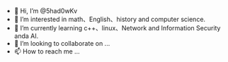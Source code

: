 - 👋 Hi, I’m @5had0wKv
- 👀 I’m interested in math、English、history and computer science.
- 🌱 I’m currently learning c++、linux、Network and Information Security anda AI.
- 💞️ I’m looking to collaborate on ...
- 📫 How to reach me ...

<!---
liuhaihuaAACC/liuhaihuaAACC is a ✨ special ✨ repository because its `README.md` (this file) appears on your GitHub profile.
You can click the Preview link to take a look at your changes.
--->
